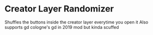 # Creator Layer Randomizer

Shuffles the buttons inside the creator layer everytime you open it
Also supports gd cologne's gd in 2019 mod but kinda scuffed